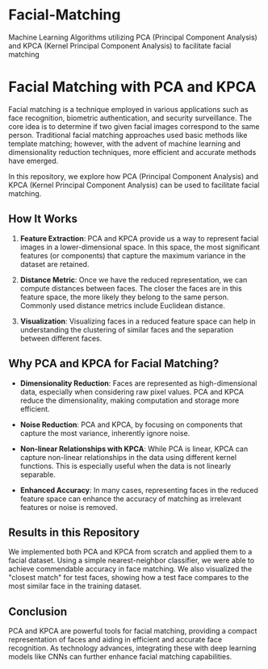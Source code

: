 # Facial-Matching
Machine Learning Algorithms utilizing  PCA (Principal Component Analysis) and KPCA (Kernel Principal Component Analysis)  to facilitate facial matching

# Facial Matching with PCA and KPCA

Facial matching is a technique employed in various applications such as face recognition, biometric authentication, and security surveillance. The core idea is to determine if two given facial images correspond to the same person. Traditional facial matching approaches used basic methods like template matching; however, with the advent of machine learning and dimensionality reduction techniques, more efficient and accurate methods have emerged.

In this repository, we explore how PCA (Principal Component Analysis) and KPCA (Kernel Principal Component Analysis) can be used to facilitate facial matching.

## How It Works

1. **Feature Extraction**: PCA and KPCA provide us a way to represent facial images in a lower-dimensional space. In this space, the most significant features (or components) that capture the maximum variance in the dataset are retained.

2. **Distance Metric**: Once we have the reduced representation, we can compute distances between faces. The closer the faces are in this feature space, the more likely they belong to the same person. Commonly used distance metrics include Euclidean distance.

3. **Visualization**: Visualizing faces in a reduced feature space can help in understanding the clustering of similar faces and the separation between different faces.

## Why PCA and KPCA for Facial Matching?

- **Dimensionality Reduction**: Faces are represented as high-dimensional data, especially when considering raw pixel values. PCA and KPCA reduce the dimensionality, making computation and storage more efficient.

- **Noise Reduction**: PCA and KPCA, by focusing on components that capture the most variance, inherently ignore noise.

- **Non-linear Relationships with KPCA**: While PCA is linear, KPCA can capture non-linear relationships in the data using different kernel functions. This is especially useful when the data is not linearly separable.

- **Enhanced Accuracy**: In many cases, representing faces in the reduced feature space can enhance the accuracy of matching as irrelevant features or noise is removed.

## Results in this Repository

We implemented both PCA and KPCA from scratch and applied them to a facial dataset. Using a simple nearest-neighbor classifier, we were able to achieve commendable accuracy in face matching. We also visualized the "closest match" for test faces, showing how a test face compares to the most similar face in the training dataset.

## Conclusion

PCA and KPCA are powerful tools for facial matching, providing a compact representation of faces and aiding in efficient and accurate face recognition. As technology advances, integrating these with deep learning models like CNNs can further enhance facial matching capabilities.
